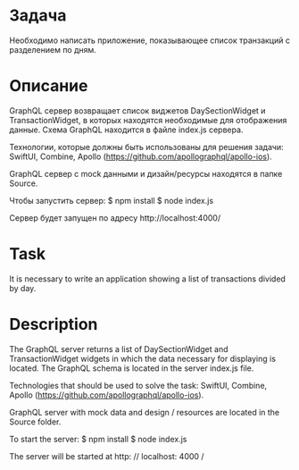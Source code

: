 # Задача
Необходимо написать приложение, показывающее список транзакций с разделением по дням.

# Описание
GraphQL сервер возвращает список виджетов DaySectionWidget и TransactionWidget, в которых находятся необходимые для отображения данные. Схема GraphQL находится в файле index.js сервера.
 
Технологии, которые должны быть использованы для решения задачи: SwiftUI, Combine, Apollo (https://github.com/apollographql/apollo-ios).
 
 GraphQL сервер с mock данными и дизайн/ресурсы находятся в папке Source.
 
Чтобы запустить сервер:
$ npm install
$ node index.js
 
Сервер будет запущен по адресу http://localhost:4000/
 
# Task
It is necessary to write an application showing a list of transactions divided by day.

# Description
The GraphQL server returns a list of DaySectionWidget and TransactionWidget widgets in which the data necessary for displaying is located. The GraphQL schema is located in the server index.js file.

Technologies that should be used to solve the task: SwiftUI, Combine, Apollo (https://github.com/apollographql/apollo-ios).

GraphQL server with mock data and design / resources are located in the Source folder.

To start the server:
$ npm install
$ node index.js

The server will be started at http: // localhost: 4000 /
